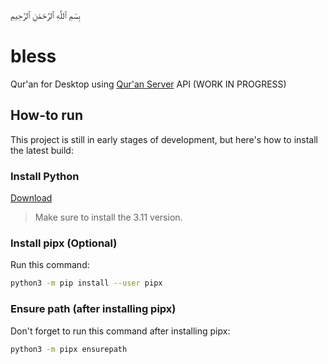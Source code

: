 بِسْمِ ٱللَّٰهِ ٱلرَّحْمَٰنِ ٱلرَّحِيمِ

# bless

Qur'an for Desktop using [Qur'an Server](https://github.com/bal-sm/quran_server) API (WORK IN PROGRESS)

## How-to run

This project is still in early stages of development, but here's how to install the latest build:

### Install Python

[Download](https://www.python.org/downloads/)

> Make sure to install the 3.11 version.

### Install pipx (Optional)

Run this command:

```bash
python3 -m pip install --user pipx
```

### Ensure path (after installing pipx)

Don't forget to run this command after installing pipx:

```bash
python3 -m pipx ensurepath
```
